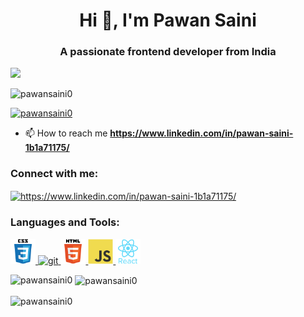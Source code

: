 <h1 align="center">Hi 👋, I'm Pawan Saini</h1>
<h3 align="center">A passionate frontend developer from India</h3>

<img src="https://media3.giphy.com/media/qgQUggAC3Pfv687qPC/giphy.gif?cid=790b76111cd7ca1a13b1f3815ff670a61e4d015fc29e08f4&rid=giphy.gif&ct=g" />

<p align="left"> <img src="https://komarev.com/ghpvc/?username=pawansaini0&label=Profile%20views&color=0e75b6&style=flat" alt="pawansaini0" /> </p>

<p align="left"> <a href="https://github.com/ryo-ma/github-profile-trophy"><img src="https://github-profile-trophy.vercel.app/?username=pawansaini0" alt="pawansaini0" /></a> </p>

- 📫 How to reach me **https://www.linkedin.com/in/pawan-saini-1b1a71175/**

<h3 align="left">Connect with me:</h3>
<p align="left">
<a href="https://linkedin.com/in/https://www.linkedin.com/in/pawan-saini-1b1a71175/" target="blank"><img align="center" src="https://raw.githubusercontent.com/rahuldkjain/github-profile-readme-generator/master/src/images/icons/Social/linked-in-alt.svg" alt="https://www.linkedin.com/in/pawan-saini-1b1a71175/" height="30" width="40" /></a>
</p>

<h3 align="left">Languages and Tools:</h3>
<p align="left"> <a href="https://www.w3schools.com/css/" target="_blank" rel="noreferrer"> <img src="https://raw.githubusercontent.com/devicons/devicon/master/icons/css3/css3-original-wordmark.svg" alt="css3" width="40" height="40"/> </a> <a href="https://git-scm.com/" target="_blank" rel="noreferrer"> <img src="https://www.vectorlogo.zone/logos/git-scm/git-scm-icon.svg" alt="git" width="40" height="40"/> </a> <a href="https://www.w3.org/html/" target="_blank" rel="noreferrer"> <img src="https://raw.githubusercontent.com/devicons/devicon/master/icons/html5/html5-original-wordmark.svg" alt="html5" width="40" height="40"/> </a> <a href="https://developer.mozilla.org/en-US/docs/Web/JavaScript" target="_blank" rel="noreferrer"> <img src="https://raw.githubusercontent.com/devicons/devicon/master/icons/javascript/javascript-original.svg" alt="javascript" width="40" height="40"/> </a> <a href="https://reactjs.org/" target="_blank" rel="noreferrer"> <img src="https://raw.githubusercontent.com/devicons/devicon/master/icons/react/react-original-wordmark.svg" alt="react" width="40" height="40"/> </a> </p>

<p><img align="left" src="https://github-readme-stats.vercel.app/api/top-langs?username=pawansaini0&show_icons=true&locale=en&layout=compact" alt="pawansaini0" /></p>

<p>&nbsp;<img align="center" src="https://github-readme-stats.vercel.app/api?username=pawansaini0&show_icons=true&locale=en" alt="pawansaini0" /></p>

<p><img align="center" src="https://github-readme-streak-stats.herokuapp.com/?user=pawansaini0&" alt="pawansaini0" /></p>
